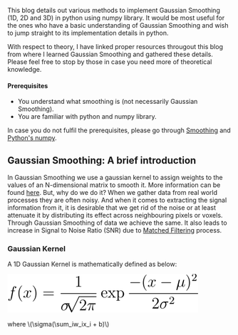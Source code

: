 This blog details out various methods to implement Gaussian Smoothing (1D, 2D and 3D) in python using numpy library. It would
be most useful for the ones who have a basic understanding of Gaussian Smoothing and wish to jump straight to its 
implementation details in python.

With respect to theory, I have linked proper resources througout this blog from where I learned Gaussian Smoothing and gathered
these details. Please feel free to stop by those in case you need more of theoretical knowledge.

#### Prerequisites
  - You understand what smoothing is (not necessarily Gaussian Smoothing).
  - You are familiar with python and numpy library.

In case you do not fulfil the prerequisites, please go through [Smoothing](
http://web.uconn.edu/cunningham/econ397/smoothing.pdf) and [Python's numpy](http://cs231n.github.io/python-numpy-tutorial/).

## Gaussian Smoothing: A brief introduction
In Gaussian Smoothing we use a gaussian kernel to assign weights to the values of an N-dimensional matrix to smooth it. More
information can be found [here](https://homepages.inf.ed.ac.uk/rbf/HIPR2/gsmooth.htm). But, why do we do it? When we gather 
data from real world processes they are often noisy. And when it comes to extracting the signal information from it, it is 
desirable that we get rid of the noise or at least attenuate it by distributing its effect across neighbouring pixels or 
voxels. Through Gaussian Smoothing of data we achieve the same. It also leads to increase in Signal to Noise Ratio (SNR) due to 
[Matched Filtering](https://crewes.org/ForOurSponsors/ResearchReports/2002/2002-46.pdf) process.

### Gaussian Kernel
A 1D Gaussian Kernel is mathematically defined as below:

![](/assets/gauss1dEqn.svg)

where \\(\sigma(\sum_iw_ix_i + b)\\)
